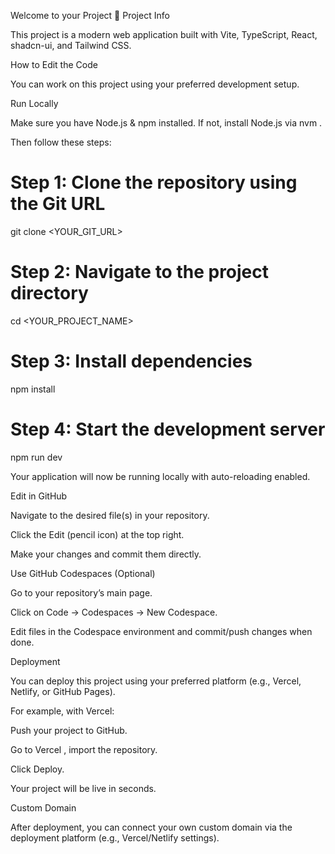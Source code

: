 Welcome to your Project 🚀
Project Info

This project is a modern web application built with Vite, TypeScript, React, shadcn-ui, and Tailwind CSS.

How to Edit the Code

You can work on this project using your preferred development setup.

Run Locally

Make sure you have Node.js & npm installed. If not, install Node.js via nvm
.

Then follow these steps:

# Step 1: Clone the repository using the Git URL
git clone <YOUR_GIT_URL>

# Step 2: Navigate to the project directory
cd <YOUR_PROJECT_NAME>

# Step 3: Install dependencies
npm install

# Step 4: Start the development server
npm run dev


Your application will now be running locally with auto-reloading enabled.

Edit in GitHub

Navigate to the desired file(s) in your repository.

Click the Edit (pencil icon) at the top right.

Make your changes and commit them directly.

Use GitHub Codespaces (Optional)

Go to your repository’s main page.

Click on Code → Codespaces → New Codespace.

Edit files in the Codespace environment and commit/push changes when done.

Deployment

You can deploy this project using your preferred platform (e.g., Vercel, Netlify, or GitHub Pages).

For example, with Vercel:

Push your project to GitHub.

Go to Vercel
, import the repository.

Click Deploy.

Your project will be live in seconds.

Custom Domain

After deployment, you can connect your own custom domain via the deployment platform (e.g., Vercel/Netlify settings).
